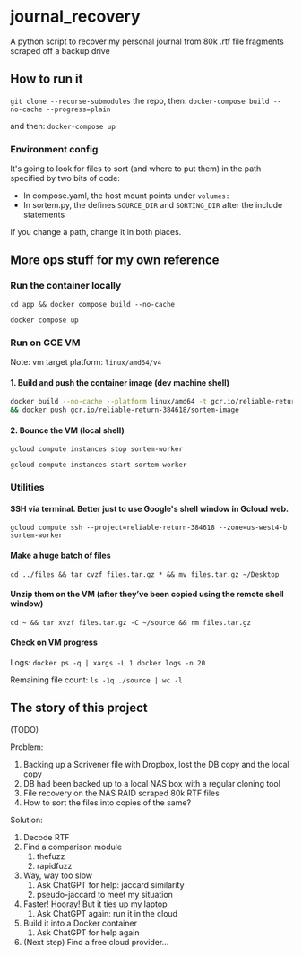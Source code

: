 # journal_recovery
A python script to recover my personal journal from 80k .rtf file fragments scraped off a backup drive

## How to run it
`git clone --recurse-submodules` the repo, then: `docker-compose build --no-cache --progress=plain`

and then: `docker-compose up`

### Environment config

It's going to look for files to sort (and where to put them) in the path specified by two bits of code:
* In compose.yaml, the host mount points under `volumes:`
* In sortem.py, the defines `SOURCE_DIR` and `SORTING_DIR` after the include statements

If you change a path, change it in both places.

## More ops stuff for my own reference
### Run the container locally
`cd app && docker compose build --no-cache`

`docker compose up`

### Run on GCE VM
Note: vm target platform: `linux/amd64/v4`

#### 1. Build and push the container image (dev machine shell)
```bash
docker build --no-cache --platform linux/amd64 -t gcr.io/reliable-return-384618/sortem-image . \
&& docker push gcr.io/reliable-return-384618/sortem-image
```

#### 2. Bounce the VM (local shell)
`gcloud compute instances stop sortem-worker`

`gcloud compute instances start sortem-worker`

### Utilities
#### SSH via terminal. Better just to use Google's shell window in Gcloud web.
`gcloud compute ssh --project=reliable-return-384618 --zone=us-west4-b sortem-worker`

#### Make a huge batch of files
`cd ../files && tar cvzf files.tar.gz * && mv files.tar.gz ~/Desktop`

#### Unzip them on the VM (after they’ve been copied using the remote shell window)
`cd ~ && tar xvzf files.tar.gz -C ~/source && rm files.tar.gz`

#### Check on VM progress
Logs: `docker ps -q | xargs -L 1 docker logs -n 20`

Remaining file count: `ls -1q ./source | wc -l`

## The story of this project
(TODO)

Problem:
1. Backing up a Scrivener file with Dropbox, lost the DB copy and the local copy
1. DB had been backed up to a local NAS box with a regular cloning tool
1. File recovery on the NAS RAID scraped 80k RTF files
1. How to sort the files into copies of the same?

Solution:
1. Decode RTF
1. Find a comparison module
    1. thefuzz
    1. rapidfuzz
1. Way, way too slow
    1. Ask ChatGPT for help: jaccard similarity
    1. pseudo-jaccard to meet my situation
1. Faster! Hooray! But it ties up my laptop
    1. Ask ChatGPT again: run it in the cloud
1. Build it into a Docker container
    1. Ask ChatGPT for help again
1. (Next step) Find a free cloud provider...
